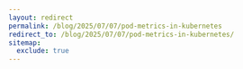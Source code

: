 ```yaml
---
layout: redirect
permalink: /blog/2025/07/07/pod-metrics-in-kubernetes
redirect_to: /blog/2025/07/07/pod-metrics-in-kubernetes/
sitemap:
  exclude: true
---
```

